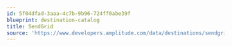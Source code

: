 ```yaml
---
id: 5f04dfad-3aaa-4c7b-9b96-724ff0abe39f
blueprint: destination-catalog
title: SendGrid
source: 'https://www.developers.amplitude.com/data/destinations/sendgrid'
---
```


